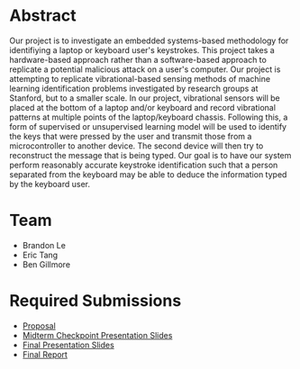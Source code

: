 # Abstract

Our project is to investigate an embedded systems-based methodology for identifiying a laptop or keyboard user's keystrokes. This project takes a hardware-based approach rather than a software-based approach to replicate a potential malicious attack on a user's computer. Our project is attempting to replicate vibrational-based sensing methods of machine learning identification problems investigated by research groups at Stanford, but to a smaller scale. In our project, vibrational sensors will be placed at the bottom of a laptop and/or keyboard and record vibrational patterns at multiple points of the laptop/keyboard chassis. Following this, a form of supervised or unsupervised learning model will be used to identify the keys that were pressed by the user and transmit those from a microcontroller to another device. The second device will then try to reconstruct the message that is being typed. Our goal is to have our system perform reasonably accurate keystroke identification such that a person separated from the keyboard may be able to deduce the information typed by the keyboard user.

# Team

* Brandon Le
* Eric Tang
* Ben Gillmore

# Required Submissions

* [Proposal](proposal)
* [Midterm Checkpoint Presentation Slides]()
* [Final Presentation Slides]()
* [Final Report](report)